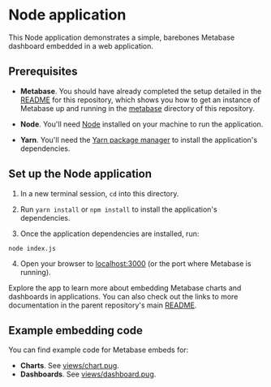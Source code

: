 # Node application

This Node application demonstrates a simple, barebones Metabase dashboard embedded in a web application.

## Prerequisites

- **Metabase**. You should have already completed the setup detailed in the [README](../README.md) for this repository, which shows you how to get an instance of Metabase up and running in the [metabase](../metabase) directory of this repository.

- **Node**. You'll need [Node](https://nodejs.org/en/) installed on your machine to run the application.

- **Yarn**. You'll need the [Yarn package manager](https://classic.yarnpkg.com/en/) to install the application's dependencies.

## Set up the Node application

1. In a new terminal session, `cd` into this directory. 

2. Run `yarn install` or `npm install` to install the application's dependencies.

3. Once the application dependencies are installed, run:

```shell
node index.js
```

4. Open your browser to [localhost:3000](http://localhost:3000) (or the port where Metabase is running).

Explore the app to learn more about embedding Metabase charts and dashboards in applications. You can also check out the links to more documentation in the parent repository's main [README](../README.md).

## Example embedding code

You can find example code for Metabase embeds for:

- **Charts**. See [views/chart.pug](views/chart.pug).
- **Dashboards**. See [views/dashboard.pug](views/dashboard.pug).


